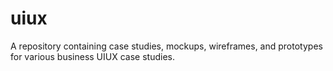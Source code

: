 # uiux
A repository containing case studies, mockups, wireframes, and prototypes for various business UIUX case studies.
